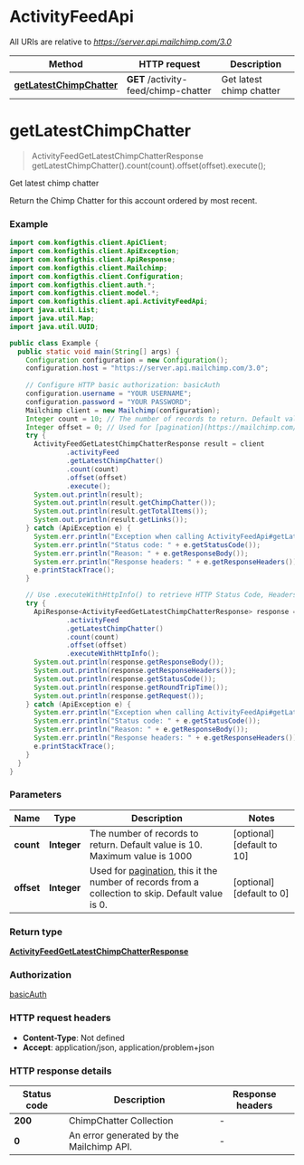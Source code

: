 # ActivityFeedApi

All URIs are relative to *https://server.api.mailchimp.com/3.0*

| Method | HTTP request | Description |
|------------- | ------------- | -------------|
| [**getLatestChimpChatter**](ActivityFeedApi.md#getLatestChimpChatter) | **GET** /activity-feed/chimp-chatter | Get latest chimp chatter |


<a name="getLatestChimpChatter"></a>
# **getLatestChimpChatter**
> ActivityFeedGetLatestChimpChatterResponse getLatestChimpChatter().count(count).offset(offset).execute();

Get latest chimp chatter

Return the Chimp Chatter for this account ordered by most recent.

### Example
```java
import com.konfigthis.client.ApiClient;
import com.konfigthis.client.ApiException;
import com.konfigthis.client.ApiResponse;
import com.konfigthis.client.Mailchimp;
import com.konfigthis.client.Configuration;
import com.konfigthis.client.auth.*;
import com.konfigthis.client.model.*;
import com.konfigthis.client.api.ActivityFeedApi;
import java.util.List;
import java.util.Map;
import java.util.UUID;

public class Example {
  public static void main(String[] args) {
    Configuration configuration = new Configuration();
    configuration.host = "https://server.api.mailchimp.com/3.0";
    
    // Configure HTTP basic authorization: basicAuth
    configuration.username = "YOUR USERNAME";
    configuration.password = "YOUR PASSWORD";
    Mailchimp client = new Mailchimp(configuration);
    Integer count = 10; // The number of records to return. Default value is 10. Maximum value is 1000
    Integer offset = 0; // Used for [pagination](https://mailchimp.com/developer/marketing/docs/methods-parameters/#pagination), this it the number of records from a collection to skip. Default value is 0.
    try {
      ActivityFeedGetLatestChimpChatterResponse result = client
              .activityFeed
              .getLatestChimpChatter()
              .count(count)
              .offset(offset)
              .execute();
      System.out.println(result);
      System.out.println(result.getChimpChatter());
      System.out.println(result.getTotalItems());
      System.out.println(result.getLinks());
    } catch (ApiException e) {
      System.err.println("Exception when calling ActivityFeedApi#getLatestChimpChatter");
      System.err.println("Status code: " + e.getStatusCode());
      System.err.println("Reason: " + e.getResponseBody());
      System.err.println("Response headers: " + e.getResponseHeaders());
      e.printStackTrace();
    }

    // Use .executeWithHttpInfo() to retrieve HTTP Status Code, Headers and Request
    try {
      ApiResponse<ActivityFeedGetLatestChimpChatterResponse> response = client
              .activityFeed
              .getLatestChimpChatter()
              .count(count)
              .offset(offset)
              .executeWithHttpInfo();
      System.out.println(response.getResponseBody());
      System.out.println(response.getResponseHeaders());
      System.out.println(response.getStatusCode());
      System.out.println(response.getRoundTripTime());
      System.out.println(response.getRequest());
    } catch (ApiException e) {
      System.err.println("Exception when calling ActivityFeedApi#getLatestChimpChatter");
      System.err.println("Status code: " + e.getStatusCode());
      System.err.println("Reason: " + e.getResponseBody());
      System.err.println("Response headers: " + e.getResponseHeaders());
      e.printStackTrace();
    }
  }
}

```

### Parameters

| Name | Type | Description  | Notes |
|------------- | ------------- | ------------- | -------------|
| **count** | **Integer**| The number of records to return. Default value is 10. Maximum value is 1000 | [optional] [default to 10] |
| **offset** | **Integer**| Used for [pagination](https://mailchimp.com/developer/marketing/docs/methods-parameters/#pagination), this it the number of records from a collection to skip. Default value is 0. | [optional] [default to 0] |

### Return type

[**ActivityFeedGetLatestChimpChatterResponse**](ActivityFeedGetLatestChimpChatterResponse.md)

### Authorization

[basicAuth](../README.md#basicAuth)

### HTTP request headers

 - **Content-Type**: Not defined
 - **Accept**: application/json, application/problem+json

### HTTP response details
| Status code | Description | Response headers |
|-------------|-------------|------------------|
| **200** | ChimpChatter Collection |  -  |
| **0** | An error generated by the Mailchimp API. |  -  |

